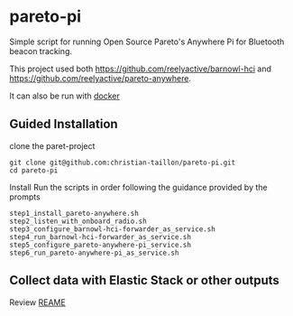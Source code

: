 # pareto-pi
Simple script for running Open Source Pareto's Anywhere Pi for Bluetooth beacon tracking.

This project used both https://github.com/reelyactive/barnowl-hci and https://github.com/reelyactive/pareto-anywhere.

It can also be run with [docker](https://github.com/reelyactive/pareto-anywhere)

## Guided Installation
clone the paret-project
```
git clone git@github.com:christian-taillon/pareto-pi.git
cd pareto-pi
```

Install Run the scripts in order following the guidance provided by the prompts

```
step1_install_pareto-anywhere.sh
step2_listen_with_onboard_radio.sh
step3_configure_barnowl-hci-forwarder_as_service.sh
step4_run_barnowl-hci-forwarder_as_service.sh
step5_configure_pareto-anywhere-pi_service.sh
step6_run_pareto-anywhere-pi_as_service.sh
```

## Collect data with Elastic Stack or other outputs
Review [REAME](https://github.com/reelyactive/pareto-anywhere)
